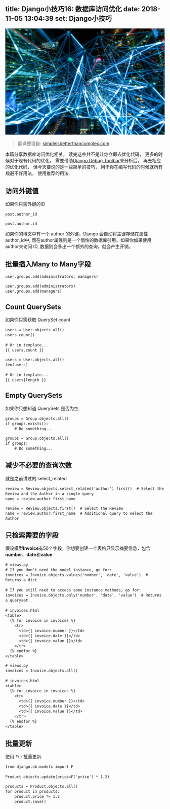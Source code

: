 title: Django小技巧16: 数据库访问优化
date: 2018-11-05 13:04:39
set: Django小技巧
---

![错综复杂](/uploads/images/db-access-optimizations.jpeg "cover")


> 翻译整理自: [simpleisbetterthancomplex.com](https://simpleisbetterthancomplex.com/tips/2016/10/05/django-tip-16-simple-database-access-optimizations.html)

本篇分享数据库访问优化相关， 读完这些并不是让你立即去优化代码， 更多的时候对于现有代码的优化， 需要借助[Django Debug Toolbar](https://github.com/jazzband/django-debug-toolbar)来分析后， 再去相应的优化代码， 但今天要说的是一些简单的技巧， 用于你在编写代码的时候就所有规避不好用法， 使用推荐的用法.


## 访问外键值

如果你只需外键的ID


```python:Do
post.author_id
```

```python:Don't
post.author.id
```

如果你的博文中有一个 author 的外键，Django 会自动将主键存储在属性author\_id中, 而在author属性则是一个惰性的数据库引用。如果你如果使用author来访问 ID, 数据则会多出一个额外的查询，就会产生开销。


## 批量插入Many to Many字段

```python:Do
user.groups.add(administrators, managers)
```

```python:Don't
user.groups.add(administrators)
user.groups.add(managers)
```

## Count QuerySets

如果你只需获取 QuerySet count

```python:Do
users = User.objects.all()
users.count()

# Or in template...
{{ users.count }}
```

```python:Don't
users = User.objects.all()
len(users)

# Or in template...
{{ users|length }}
```

## Empty QuerySets

如果你只想知道 QuerySets 是否为空.

```python:Do
groups = Group.objects.all()
if groups.exists():
    # Do something...
```

```python:Don't
groups = Group.objects.all()
if groups:
    # Do something...
```

## 减少不必要的查询次数

就是之前讲过的 select\_related 

```python:Do
review = Review.objects.select_related('author').first()  # Select the Review and the Author in a single query
name = review.author.first_name
```

```python:Don't
review = Review.objects.first()  # Select the Review
name = review.author.first_name  # Additional query to select the Author
```

## 只检索需要的字段

假设模型**Invoice**有50个字段，你想要创建一个表格只显示摘要信息，包含**number**、**date**和**value**.

```python:Do
# views.py
# If you don't need the model instance, go for:
invoices = Invoice.objects.values('number', 'date', 'value')  # Returns a dict

# If you still need to access some instance methods, go for:
invoices = Invoice.objects.only('number', 'date', 'value')  # Returns a queryset

# invoices.html
<table>
  {% for invoice in invoices %}
    <tr>
      <td>{{ invoice.number }}</td>
      <td>{{ invoice.date }}</td>
      <td>{{ invoice.value }}</td>
    </tr>
  {% endfor %}
</table>
```

```python:Don't
# views.py
invoices = Invoice.objects.all()

# invoices.html
<table>
  {% for invoice in invoices %}
    <tr>
      <td>{{ invoice.number }}</td>
      <td>{{ invoice.date }}</td>
      <td>{{ invoice.value }}</td>
    </tr>
  {% endfor %}
</table>
```

## 批量更新

使用 `F()` 批量更新.

```python:Do
from django.db.models import F

Product.objects.update(price=F('price') * 1.2)
```

```python:Don't
products = Product.objects.all()
for product in products:
    product.price *= 1.2
    product.save()
```
